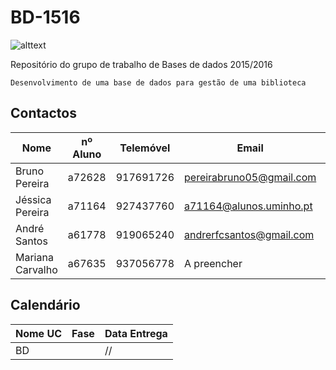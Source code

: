 # BD-1516 #
![alttext](https://lh5.googleusercontent.com/-deJqkJVCH1Q/AAAAAAAAAAI/AAAAAAAAAAQ/rL8HWmcDRnw/photo.jpg)

Repositório do grupo de trabalho de Bases de dados 2015/2016

	Desenvolvimento de uma base de dados para gestão de uma biblioteca




## Contactos ##

| Nome            | nº Aluno | Telemóvel | Email                                                 | Skype            |
|------------------|----------|-----------|------------------------------------------------------|------------------|
| Bruno Pereira    | a72628   | 917691726 | [pereirabruno05@gmail.com](pereirabruno05@gmail.com) | pereira.bruno.pg
| Jéssica Pereira  | a71164   | 927437760 | [a71164@alunos.uminho.pt](a71164@alunos.uminho.pt)   | rockfresh.
| André Santos     | a61778   | 919065240 | [andrerfcsantos@gmail.com](andrerfcsantos@gmail.com) | andre.rfcs
| Mariana Carvalho | a67635   | 937056778 |  A preencher                                         |



## Calendário ##

| Nome   UC       | Fase       | Data Entrega |
|-----------------|------------|--------------|
| BD              |            | //           |

















